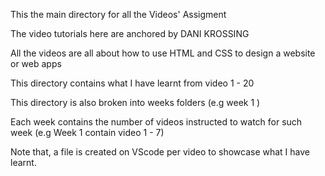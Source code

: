 This the main directory for all the Videos' Assigment

The video tutorials here are anchored by DANI KROSSING

All the videos are all about how to use HTML and CSS to design a website or web apps

This directory contains what I have learnt from video 1 - 20

This directory is also broken into weeks folders (e.g week 1 )

Each week contains the number of videos instructed to watch for such week (e.g Week 1 contain video 1 - 7)

Note that, a file is created on VScode per video to showcase what I have learnt.   
